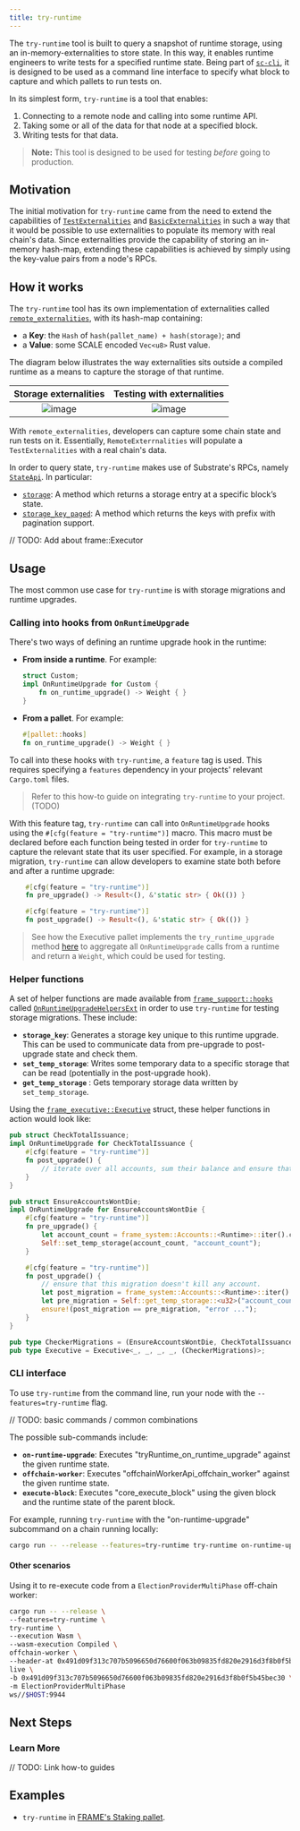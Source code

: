 ```yaml
---
title: try-runtime
---
```


The `try-runtime` tool is built to query a snapshot of runtime storage, using an in-memory-externalities to store state. In this way, 
it enables runtime engineers to write tests for a specified runtime state.
Being part of [`sc-cli`][sc-cli-rustdocs], it is designed to be used as a command line interface to specify 
what block to capture and which pallets to run tests on.

In its simplest form, `try-runtime` is a tool that enables:

1. Connecting to a remote node and calling into some runtime API.
2. Taking some or all of the data for that node at a specified block.
3. Writing tests for that data.

> **Note:** This tool is designed to be used for testing _before_ going to production.

## Motivation

The initial motivation for `try-runtime` came from the need to extend the capabilities of [`TestExternalities`][testextern-rustdocs] and [`BasicExternalities`][basicextern-rustdocs] 
in such a way that it would be possible to use externalities to populate its memory with real chain's data. Since externalities provide the capability of storing an in-memory
hash-map, extending these capabilities is achieved by simply using the key-value pairs from a node's RPCs.

## How it works
The `try-runtime` tool has its own implementation of externalities called [`remote_externalities`][remoteextern-rustdocs], with its hash-map containing:

- a **Key**: the `Hash` of `hash(pallet_name) + hash(storage)`; and
- a **Value**: some SCALE encoded `Vec<u8>` Rust value. 

The diagram below illustrates the way externalities sits outside a compiled runtime as a means to capture 
the storage of that runtime. 

Storage externalities            |  Testing with externalities
:-------------------------:|:-------------------------:
![image](./../assets/advanced/try-runtime-ext-1.png)  |  ![image](./../assets/advanced/try-runtime-ext-2.png)

With `remote_externalities`, developers can capture some chain state and run tests on it. Essentially, `RemoteExterrnalities` will populate a `TestExternalities` with a real chain's data. 

In order to query state, `try-runtime` makes use of Substrate's RPCs, namely [`StateApi`][stateapi-rustdocs]. In particular:
- [`storage`][stateapi-storage-rustdocs]: A method which returns a storage entry at a specific block’s state.
- [`storage_key_paged`][stateapi-storage-keys-paged-rustdocs]: A method which returns the keys with prefix with pagination support.

// TODO: Add about frame::Executor

## Usage

The most common use case for `try-runtime` is with storage migrations and runtime upgrades.

### Calling into hooks from `OnRuntimeUpgrade`
There's two ways of defining an runtime upgrade hook in the runtime:
- **From inside a runtime**. For example:
    ```rust
    struct Custom;
    impl OnRuntimeUpgrade for Custom {
        fn on_runtime_upgrade() -> Weight { }
    }
    ```

- **From a pallet**. For example:
    ```rust
    #[pallet::hooks]
    fn on_runtime_upgrade() -> Weight { }
    ```

To call into these hooks with `try-runtime`, a `feature` tag is used. This requires specifying a `features` 
dependency in your projects' relevant `Cargo.toml` files. 

> Refer to this how-to guide on integrating `try-runtime` to your project. (TODO)

With this feature tag, `try-runtime` can call into `OnRuntimeUpgrade` hooks using the 
`#[cfg(feature = "try-runtime")]` macro. This macro must be 
declared before each function being tested in order for `try-runtime` to capture the relevant state 
that its user specified. For example, in a storage migration, `try-runtime` can allow developers to 
examine state both before and after a runtime upgrade:

```rust
    #[cfg(feature = "try-runtime")]
    fn pre_upgrade() -> Result<(), &'static str> { Ok(()) }

    #[cfg(feature = "try-runtime")]
    fn post_upgrade() -> Result<(), &'static str> { Ok(()) }
```

> See how the Executive pallet implements the `try_runtime_upgrade` method [here][executive-example-frame] to 
> aggregate all `OnRuntimeUpgrade` calls from a runtime and return a `Weight`, which could be used for testing.  

### Helper functions

A set of helper functions are made available from [`frame_support::hooks`][hooks-rustdocs] called
[`OnRuntimeUpgradeHelpersExt`][oru-helpers-ext-rustdocs] in order to use `try-runtime` for testing storage migrations. These include:

- **`storage_key`**: Generates a storage key unique to this runtime upgrade. This can be used to communicate data from pre-upgrade to post-upgrade state and check them.
- **`set_temp_storage`**: Writes some temporary data to a specific storage that can be read (potentially in the post-upgrade hook).
- **`get_temp_storage`** : Gets temporary storage data written by `set_temp_storage`.

Using the [`frame_executive::Executive`][executive-rustdocs] struct, these helper functions in action would look like:

```rust
pub struct CheckTotalIssuance;
impl OnRuntimeUpgrade for CheckTotalIssuance {
    #[cfg(feature = "try-runtime")]
    fn post_upgrade() {
        // iterate over all accounts, sum their balance and ensure that sum is correct.
    }
}

pub struct EnsureAccountsWontDie;
impl OnRuntimeUpgrade for EnsureAccountsWontDie {
    #[cfg(feature = "try-runtime")]
    fn pre_upgrade() {
        let account_count = frame_system::Accounts::<Runtime>::iter().count();
        Self::set_temp_storage(account_count, "account_count");
    }

    #[cfg(feature = "try-runtime")]
    fn post_upgrade() {
        // ensure that this migration doesn't kill any account.
        let post_migration = frame_system::Accounts::<Runtime>::iter().count();
        let pre_migration = Self::get_temp_storage::<u32>("account_count");
        ensure!(post_migration == pre_migration, "error ...");
    }
}

pub type CheckerMigrations = (EnsureAccountsWontDie, CheckTotalIssuance);
pub type Executive = Executive<_, _, _, _, (CheckerMigrations)>;
```

### CLI interface

To use `try-runtime` from the command line, run your node with the `--features=try-runtime` flag. 

// TODO: basic commands / common combinations

The possible sub-commands include:

- **`on-runtime-upgrade`**: Executes "tryRuntime_on_runtime_upgrade" against the given runtime state.
- **`offchain-worker`**: Executes "offchainWorkerApi_offchain_worker" against the given runtime state.
- **`execute-block`**: Executes "core_execute_block" using the given block and the runtime state of the parent block.

For example, running `try-runtime` with the "on-runtime-upgrade" subcommand on a chain
running locally:

```bash
cargo run -- --release --features=try-runtime try-runtime on-runtime-upgrade live ws://localhost:9944
```

#### Other scenarios
Using it to re-execute code from a `ElectionProviderMultiPhase` off-chain worker:

```bash
cargo run -- --release \
--features=try-runtime \
try-runtime \
--execution Wasm \
--wasm-execution Compiled \
offchain-worker \
--header-at 0x491d09f313c707b5096650d76600f063b09835fd820e2916d3f8b0f5b45bec30 \
live \
-b 0x491d09f313c707b5096650d76600f063b09835fd820e2916d3f8b0f5b45bec30 \
-m ElectionProviderMultiPhase
ws//$HOST:9944
```

## Next Steps

### Learn More
// TODO: Link how-to guides

## Examples
- `try-runtime` in [FRAME's Staking pallet][staking-frame].

[tryruntime-api-rustdocs]: https://crates.parity.io/frame_try_runtime/trait.TryRuntime.html
[testextern-rustdocs]: https://substrate.dev/rustdocs/v3.0.0/sp_state_machine/struct.TestExternalities.html
[basicextern-rustdocs]: https://substrate.dev/rustdocs/v3.0.0/sp_state_machine/struct.BasicExternalities.html
[remoteextern-rustdocs]: https://crates.parity.io/remote_externalities/index.html#
[stateapi-rustdocs]: https://crates.parity.io/sc_rpc/state/trait.StateApi.html# 
[stateapi-storage-rustdocs]: https://crates.parity.io/sc_rpc/state/trait.StateApi.html#tymethod.storage
[stateapi-storage-keys-paged-rustdocs]: https://crates.parity.io/sc_rpc/state/trait.StateApi.html#tymethod.storage_keys_paged
[executive-example-frame]: https://crates.parity.io/src/frame_executive/lib.rs.html#221-238
[oru-helpers-ext-rustdocs]: https://crates.parity.io/frame_support/traits/trait.OnRuntimeUpgradeHelpersExt.html
[hooks-rustdocs]: https://crates.parity.io/src/frame_support/traits/hooks.rs.html#109
[executive-rustdocs]: https://crates.parity.io/frame_executive/struct.Executive.html 
[sc-cli-rustdocs]: https://crates.parity.io/sc_cli/index.html#
[staking-frame]: https://github.com/paritytech/substrate/blob/fc49802f263529160635471c8a17888846035f5d/frame/staking/src/lib.rs#L1399-L1406

